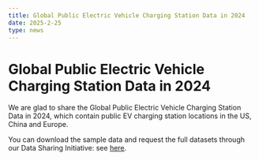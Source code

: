 ```yaml
---
title: Global Public Electric Vehicle Charging Station Data in 2024
date: 2025-2-25
type: news
---
```



# Global Public Electric Vehicle Charging Station Data in 2024

We are glad to share the Global Public Electric Vehicle Charging Station Data in 2024, which contain public EV charging station locations in the US, China and Europe. 


You can download the sample data and request the full datasets through our Data Sharing Initiative: see [here](/data). 

<!-- ![Global Public Electric Vehicle Charging Station Data in 2024](./imgs/1.png) -->

<style scoped>
img {
    background-color: white;
}
</style>